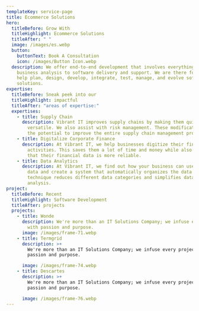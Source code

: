 ```yaml
---
templateKey: service-page
title: Ecommerce Solutions
hero:
  titleBefore: Grow With
  titleHighlight: Ecommerce Solutions
  titleAfter: " "
  image: /images/es.webp
  button:
    buttonText: Book A Consultation
    icon: /images/Button Icon.webp
  description: We offer end-to-end development that involves everything from
    business analysis to software delivery and support. We are there for you to
    help plan, design, develop, integrate, test, manage, and evolve software
    solutions.
expertise:
  titleBefore: Sneak peek into our
  titleHighlight: impactful
  titleAfter: "areas of expertise:"
  expertises:
    - title: Supply Chain
      description: Vibrant IT improves supply chains by making them quicker and more
        versatile. We also assist with risk management. These modifications have
        the potential to improve the entire supply chain management process.
    - title: Digitalize Corporate Finance
      description: At Vibrant IT, we help businesses digitize their financial
        activities. This saves them a lot of time and money while also ensuring
        that their financial data is more reliable.
    - title: Data Analytics
      description: At Vibrant IT, we find out how your business can use all of its
        data and create a system that automatically organizes the data. This
        technique reduces different data categories and simplifies data
        analysis.
project:
  titleBefore: Recent
  titleHighlight: Software Development
  titleAfter: projects
  projects:
    - title: Wonde
      description: We're more than an IT Solutions Company; we infuse every project
        with passion and purpose.
      image: /images/frame-71.webp
    - title: Termgrid
      description: >+
        We're more than an IT Solutions Company; we infuse every project with
        passion and purpose.

      image: /images/frame-74.webp
    - title: Descartes
      description: >+
        We're more than an IT Solutions Company; we infuse every project with
        passion and purpose.

      image: /images/frame-76.webp
---
```

